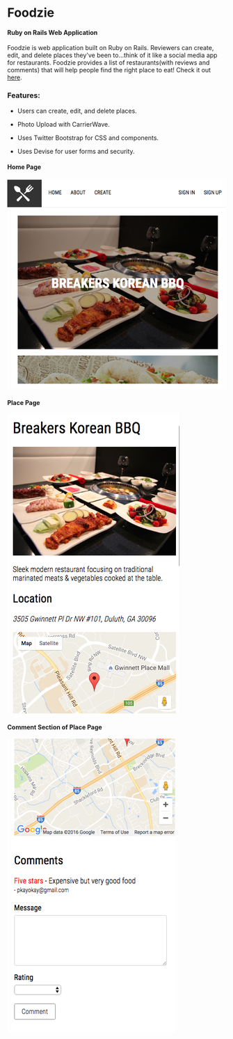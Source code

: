 # Foodzie

#### Ruby on Rails Web Application

Foodzie is web application built on Ruby on Rails. Reviewers can create, edit, and delete places they've been to...think of it like a social media app for restaurants. Foodzie provides a list of restaurants(with reviews and comments) that will help people find the right place to eat! Check it out [here](https://foodzie.herokuapp.com/).

### Features: 

* Users can create, edit, and delete places.

* Photo Upload with CarrierWave.

* Uses Twitter Bootstrap for CSS and components.

* Uses Devise for user forms and security.

#### Home Page

![alt tag](https://github.com/pkayokay/Foodzie/blob/master/app/assets/images/project.png)

#### Place Page
![alt tag](https://github.com/pkayokay/Foodzie/blob/master/app/assets/images/1.png)

#### Comment Section of Place Page

![alt tag](https://github.com/pkayokay/Foodzie/blob/master/app/assets/images/2.png)